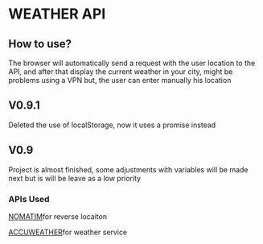 <h1>WEATHER API</h1>
<h2>How to use?</h2>
<p>The browser will automatically send a request with the user location to the API, and after that display the current weather in your city, might be problems using a VPN but, the user can enter manually his location </p>
<h2>V0.9.1</h2>
<p>Deleted the use of localStorage, now it uses a promise instead</p>
<h2>V0.9</h2>
<p>Project is almost finished, some adjustments with variables will be made next but is will be leave as a low priority<p>
<h3>APIs Used</h3>
<p><a href="https://nominatim.openstreetmap.org/">NOMATIM</a>for reverse locaiton <p>
<p><a href="https://developer.accuweather.com/">ACCUWEATHER</a>for weather service</p>

